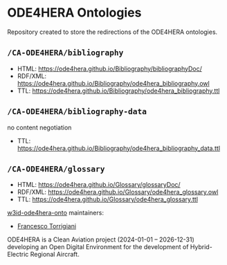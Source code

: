 # ODE4HERA Ontologies
Repository created to store the redirections of the ODE4HERA ontologies.

## `/CA-ODE4HERA/bibliography`
* HTML: https://ode4hera.github.io/Bibliography/bibliographyDoc/
* RDF/XML: https://ode4hera.github.io/Bibliography/ode4hera_bibliography.owl
* TTL: https://ode4hera.github.io/Bibliography/ode4hera_bibliography.ttl

## `/CA-ODE4HERA/bibliography-data`
no content negotiation
* TTL: https://ode4hera.github.io/Bibliography/ode4hera_bibliography_data.ttl

## `/CA-ODE4HERA/glossary`
* HTML: https://ode4hera.github.io/Glossary/glossaryDoc/
* RDF/XML: https://ode4hera.github.io/Glossary/ode4hera_glossary.owl
* TTL: https://ode4hera.github.io/Glossary/ode4hera_glossary.ttl



[w3id-ode4hera-onto](https://github.com/ode4hera/w3id-ode4hera-onto) maintainers:
* [Francesco Torrigiani](https://github.com/ftorr29)

ODE4HERA is a Clean Aviation project (2024-01-01 – 2026-12-31) developing an Open Digital Environment for the development of Hybrid-Electric Regional Aircraft.
